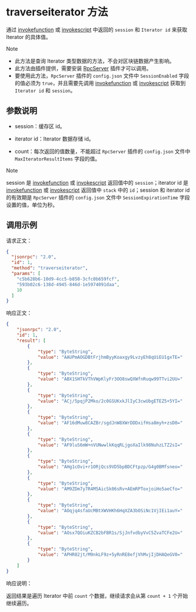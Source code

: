 # traverseiterator 方法

通过 [invokefunction](./invokefunction.md) 或 [invokescript](./invokescript.md) 中返回的 `session` 和 `Iterator id` 来获取 Iterator 的具体值。

> [!Note]
>
> - 此方法是查询 Iterator 类型数据的方法，不会对区块链数据产生影响。
> - 此方法由插件提供，需要安装 [RpcServer](https://github.com/neo-project/neo-modules/releases) 插件才可以调用。
> - 要使用此方法，`RpcServer` 插件的 `config.json` 文件中 `SessionEnabled` 字段的值必须为 `true`，并且需要先调用 [invokefunction](./invokefunction.md) 或 [invokescript](./invokescript.md) 获取到 `Iterator id` 和 `session`。

## 参数说明

- session：缓存区 id。

- iterator id：Iterator 数据存储 id。

- count：每次返回的值数量，不能超过 `RpcServer` 插件的 `config.json` 文件中 `MaxIteratorResultItems` 字段的值。

> [!Note]
>
> session 是 [invokefunction](./invokefunction.md) 或 [invokescript](./invokescript.md) 返回值中的 `session`；iterator id 是 [invokefunction](./invokefunction.md) 或 [invokescript](./invokescript.md) 返回值中 `stack` 中的 `id`；session 和 iterator id 的有效期是 `RpcServer` 插件的 `config.json` 文件中 `SessionExpirationTime` 字段设置的值，单位为秒。

## 调用示例

请求正文：

```json
{
  "jsonrpc": "2.0",
  "id": 1,
  "method": "traverseiterator",
  "params": [
    "c5b628b6-10d9-4cc5-b850-3cfc0b659fcf",
    "593b02c6-138d-4945-846d-1e5974091daa",
    10
  ]
}


```

响应正文：

```json
{
    "jsonrpc": "2.0",
    "id": 1,
    "result": [
        {
            "type": "ByteString",
            "value": "AAUPmAOGDBtFrjhmByyKoaxgy9LvzyEh8qUiEU1gxTE="
        },
        {
            "type": "ByteString",
            "value": "ABX1SHTkVThVWpKlyFr3OO8swQXWfnRuqw99TTvi2UU="
        },
        {
            "type": "ByteString",
            "value": "ACj/5pqjP2Mko/2c0GSUKxkJlIyC3cwUbgETEZ5+5YI="
        },
        {
            "type": "ByteString",
            "value": "AF16dMuw8CAZBr/sgdJnW8XWrDDDxifHsa8myh+zsD0="
        },
        {
            "type": "ByteString",
            "value": "AF9luS6mW+nVUNwwlkKqqRLjgoXaIlk98NuhzLTZ2sI="
        },
        {
            "type": "ByteString",
            "value": "AHg1cOvi+r1ORjQcs9VD5bpBDCFtpzp/G4g0BMfsneo="
        },
        {
            "type": "ByteString",
            "value": "AM9ZDm7y7R4M5AicSk06sRv+AEmRPToxjoiHo5aeCfo="
        },
        {
            "type": "ByteString",
            "value": "AOqjq4sfaUcMBtXWVHKh6HqXZA3bOSiNc1VjIEi1auY="
        },
        {
            "type": "ByteString",
            "value": "AOsx7QOiuKZCB2bFBR1s/SjJnfvdbyVvC5ZvaTCFe2U="
        },
        {
            "type": "ByteString",
            "value": "APHR02jt/M9nkLF9z+5yRnRE8efjVhMvjIjDHAQeGV0="
        }
    ]
}
```

响应说明：

返回结果是遍历 Iterator 中前 `count` 个数据，继续请求会从第 `count + 1` 个开始继续遍历。 